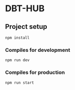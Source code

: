 # DBT-HUB

## Project setup
```
npm install
```

### Compiles for development
```
npm run dev
```

### Compiles for production
```
npm run start
```
